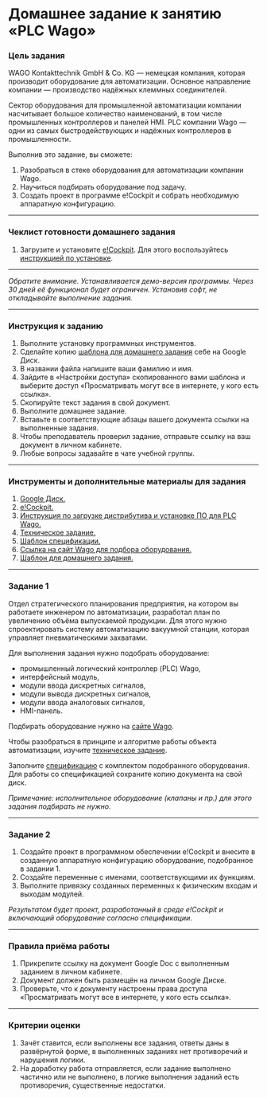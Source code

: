 # Домашнее задание к занятию «PLC Wago»### Цель заданияWAGO Kontakttechnik GmbH & Co. KG — немецкая компания, которая производит оборудование для автоматизации. Основное направление компании — производство надёжных клеммных соединителей. Сектор оборудования для промышленной автоматизации компании насчитывает большое количество наименований, в том числе промышленных контроллеров и панелей HMI. PLC компании Wago — одни из самых быстродействующих и надёжных контроллеров в промышленности.Выполнив это задание, вы сможете:1. Разобраться в стеке оборудования для автоматизации компании Wago.2. Научиться подбирать оборудование под задачу.3. Создать проект в программе e!Cockpit и собрать необходимую аппаратную конфигурацию.-----### Чеклист готовности домашнего задания1. Загрузите и установите [e!Cockpit](https://www.wago.com/global/automation-technology/discover-software/ecockpit-engineering-software). Для этого воспользуйтесь [инструкцией по установке](https://docs.google.com/presentation/d/1_OaCEODsBy4Re2Y8Echh7JpJKZ6uEyyfcZrBSPSRVC4/edit?usp=sharing).-----*Обратите внимание. Устанавливается демо-версия программы. Через 30 дней её функционал будет ограничен. Установив софт, не откладывайте выполнение задания.*-----### Инструкция к заданию1. Выполните установку программных инструментов.2. Сделайте копию [шаблона для домашнего задания](https://docs.google.com/document/d/17kl35EpBplwteWl4ABYH6b-lVh-haEjYc_dVQlai4AQ/edit?usp=sharing) себе на Google Диск.3. В названии файла напишите ваши фамилию и имя.4. Зайдите в «Настройки доступа» скопированного вами шаблона и выберите доступ «Просматривать могут все в интернете, у кого есть ссылка».5. Скопируйте текст задания в свой документ.6. Выполните домашнее задание.7. Вставьте в соответствующие абзацы вашего документа ссылки на выполненные задания.8. Чтобы преподаватель проверил задание, отправьте ссылку на ваш документ в личном кабинете.9. Любые вопросы задавайте в чате учебной группы.-----### Инструменты и дополнительные материалы для задания1. [Google Диск.](https://drive.google.com/drive/my-drive)2. [e!Cockpit.](https://www.wago.com/global/automation-technology/discover-software/ecockpit-engineering-software)3. [Инструкция по загрузке дистрибутива и установке ПО для PLC Wago.](https://docs.google.com/presentation/d/1_OaCEODsBy4Re2Y8Echh7JpJKZ6uEyyfcZrBSPSRVC4/edit?usp=sharing)4. [Техническое задание.](https://docs.google.com/document/d/1gHAzZ46aFw-KZi1Q6PSppUt9n3q1l1I8Im0_u9tvE0Y/edit?usp=sharing)5. [Шаблон спецификации.](https://docs.google.com/spreadsheets/d/1_dL_SjSLYplCc31x77owlD_Espv2Uh46QPZm7E5NCz0/edit?usp=sharing)6. [Ссылка на сайт Wago для подбора оборудования.](https://www.wago.com/global/products)5. [Шаблон для домашнего задания.](https://docs.google.com/document/d/17kl35EpBplwteWl4ABYH6b-lVh-haEjYc_dVQlai4AQ/edit?usp=sharing)-----### Задание 1Отдел стратегического планирования предприятия, на котором вы работаете инженером по автоматизации, разработал план по увеличению объёма выпускаемой продукции. Для этого нужно спроектировать систему автоматизацию вакуумной станции, которая управляет пневматическими захватами.Для выполнения задания нужно подобрать оборудование:- промышленный логический контроллер (PLC) Wago,- интерфейсный модуль,- модули ввода дискретных сигналов,- модули вывода дискретных сигналов,- модули ввода аналоговых сигналов,- HMI-панель.Подбирать оборудование нужно на [сайте Wago](https://www.wago.com/global/products).Чтобы разобраться в принципе и алгоритме работы объекта автоматизации, изучите [техническое задание](https://docs.google.com/document/d/1gHAzZ46aFw-KZi1Q6PSppUt9n3q1l1I8Im0_u9tvE0Y/edit?usp=sharing).Заполните [спецификацию](https://docs.google.com/spreadsheets/d/1_dL_SjSLYplCc31x77owlD_Espv2Uh46QPZm7E5NCz0/edit?usp=sharing) с комплектом подобранного оборудования. Для работы со спецификацией сохраните копию документа на свой диск.*Примечание: исполнительное оборудование (клапаны и пр.) для этого задания подбирать не нужно.*-----### Задание 21. Создайте проект в программном обеспечении e!Cockpit и внесите в созданную аппаратную конфигурацию оборудование, подобранное в задании 1. 2. Создайте переменные с именами, соответствующими их функциям.3. Выполните привязку созданных переменных к физическим входам и выходам модулей.*Результатом будет проект, разработанный в среде e!Cockpit и включающий оборудование согласно спецификации*. -----### Правила приёма работы1. Прикрепите ссылку на документ Google Doc с выполненным заданием в личном кабинете.2. Документ должен быть размещён на личном Google Диске.3. Проверьте, что к документу настроены права доступа «Просматривать могут все в интернете, у кого есть ссылка».-----### Критерии оценки1. Зачёт ставится, если выполнены все задания, ответы даны в развёрнутой форме, в выполненных заданиях нет противоречий и нарушения логики.2. На доработку работа отправляется, если задание выполнено частично или не выполнено, в логике выполнения заданий есть противоречия, существенные недостатки.